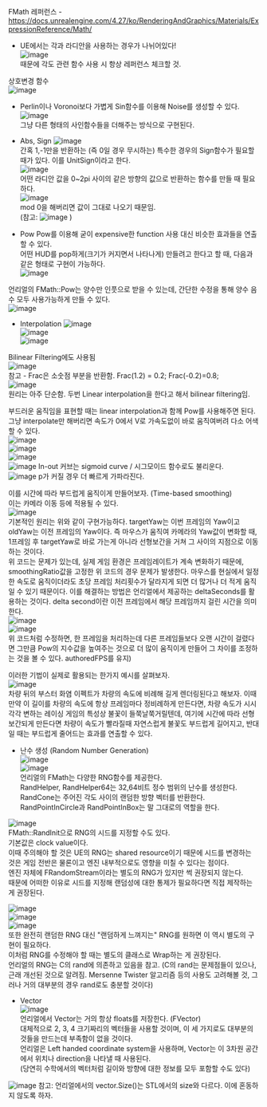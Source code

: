FMath 레퍼런스 - https://docs.unrealengine.com/4.27/ko/RenderingAndGraphics/Materials/ExpressionReference/Math/  


* UE에서는 각과 라디안을 사용하는 경우가 나뉘어있다!  
![image](https://user-images.githubusercontent.com/63915665/181250293-f02e1f0d-824d-4830-9db1-8b755bd66c05.png)  
때문에 각도 관련 함수 사용 시 항상 레퍼런스 체크할 것.  

상호변경 함수  
![image](https://user-images.githubusercontent.com/63915665/181250352-a861ed86-cf30-48a6-a2d2-2e27d79c887c.png)  

* Perlin이나 Voronoi보다 가볍게 Sin함수를 이용해 Noise를 생성할 수 있다.  
![image](https://user-images.githubusercontent.com/63915665/181252691-67f02bbb-eba9-4dd0-9ac6-54fd770a0c01.png)  
그냥 다른 형태의 사인함수들을 더해주는 방식으로 구현된다.  

* Abs, Sign
![image](https://user-images.githubusercontent.com/63915665/181253555-95826602-2a3c-4a96-8396-9c1618311183.png)  
간혹 1,-1만을 반환하는 (즉 0일 경우 무시하는) 특수한 경우의 Sign함수가 필요할 때가 있다. 이를 UnitSign이라고 한다.  
![image](https://user-images.githubusercontent.com/63915665/181254106-53277c26-e109-4c5c-96fa-f8e1f911e348.png)  
어떤 라디안 값을 0~2pi 사이의 같은 방향의 값으로 반환하는 함수를 만들 때 필요하다.  
![image](https://user-images.githubusercontent.com/63915665/181254202-51d7c067-3274-4a96-9f7d-8b2ed0ed0920.png)  
mod 0을 해버리면 값이 그대로 나오기 때문임.  
(참고: ![image](https://user-images.githubusercontent.com/63915665/181254480-fc01be36-24bd-423a-a7e0-6a9af7306d72.png)  )

* Pow
Pow를 이용해 굳이 expensive한 function 사용 대신 비슷한 효과들을 연출할 수 있다.  
어떤 HUD를 pop하게(크기가 커지면서 나타나게) 만들려고 한다고 할 때, 다음과 같은 형태로 구현이 가능하다.  
![image](https://user-images.githubusercontent.com/63915665/181255539-8fa100f6-6c48-4e18-b79e-b825b921bd03.png)  

언리얼의 FMath::Pow는 양수만 인풋으로 받을 수 있는데, 간단한 수정을 통해 양수 음수 모두 사용가능하게 만들 수 있다.  
![image](https://user-images.githubusercontent.com/63915665/181255791-bfef4901-6e77-4f03-b4b5-24f39d437e7f.png)  

* Interpolation
![image](https://user-images.githubusercontent.com/63915665/181256619-90f78ed7-7ea0-4c42-b32b-925ba043e6db.png)  
![image](https://user-images.githubusercontent.com/63915665/181256651-2e6dc713-2b7f-46b6-8793-b011bee2bdde.png)  
![image](https://user-images.githubusercontent.com/63915665/181256740-c41d9c61-5322-4938-838b-9feffb44ddc2.png)  

Bilinear Filtering에도 사용됨  
![image](https://user-images.githubusercontent.com/63915665/181257774-641a9e37-41cb-45b3-b0f0-c6193ea5c117.png)  
참고 - Frac은 소숫점 부분을 반환함. Frac(1.2) = 0.2; Frac(-0.2)=0.8;  
![image](https://user-images.githubusercontent.com/63915665/181257999-69461f0d-7bec-4499-8a44-6026d6dd74f8.png)  
원리는 아주 단순함. 두번 Linear interpolation을 한다고 해서 bilinear filtering임.  
  
부드러운 움직임을 표현할 때는 linear interpolation과 함께 Pow를 사용해주면 된다.  
그냥 interpolate만 해버리면 속도가 0에서 V로 가속도없이 바로 움직여버려 다소 어색할 수 있다.  
![image](https://user-images.githubusercontent.com/63915665/186427235-e53362e3-e7bf-4014-ac32-848581021c53.png)  
![image](https://user-images.githubusercontent.com/63915665/186427305-0fbcf282-4457-40a5-9c21-a89fffc3aa48.png)  
![image](https://user-images.githubusercontent.com/63915665/186427461-0510bc44-3249-420a-a244-51f45e546557.png)  
![image](https://user-images.githubusercontent.com/63915665/186428626-02c3ea32-de63-47ca-96a9-0f8baa2ed1e7.png)
In-out 커브는 sigmoid curve / 시그모이드 함수로도 불리운다.  
![image](https://user-images.githubusercontent.com/63915665/186429131-e6ab36fe-4dc3-43df-b3b6-ca76413d0ec9.png)
p가 커질 경우 더 빠르게 가파라진다.  
  
이를 시간에 따라 부드럽게 움직이게 만들어보자. (Time-based smoothing)  
이는 카메라 이동 등에 적용될 수 있다.  
![image](https://user-images.githubusercontent.com/63915665/186429522-45abfb31-2f39-41b4-9f13-1b60457284ed.png)  
기본적인 원리는 위와 같이 구현가능하다. targetYaw는 이번 프레임의 Yaw이고 oldYaw는 이전 프레임의 Yaw이다. 즉 마우스가 움직여 카메라의 Yaw값이 변화할 때, 1프레임 후 targetYaw로 바로 가는게 아니라 선형보간을 거쳐 그 사이의 지점으로 이동하는 것이다.  
위 코드는 문제가 있는데, 실제 게임 환경은 프레임레이트가 계속 변화하기 때문에, smoothingRatio값을 고정한 위 코드의 경우 문제가 발생한다. 마우스를 현실에서 일정한 속도로 움직이더라도 초당 프레임 처리횟수가 달라지게 되면 더 많거나 더 적게 움직일 수 있기 때문이다.  이를 해결하는 방법은 언리얼에서 제공하는 deltaSeconds를 활용하는 것이다. delta second이란 이전 프레임에서 해당 프레임까지 걸린 시간을 의미한다.  
![image](https://user-images.githubusercontent.com/63915665/186430906-3e0b9e50-1b2f-4c11-a2e6-0d7103cb965b.png)  
![image](https://user-images.githubusercontent.com/63915665/186431596-16088f75-ab99-42fd-acf9-881ab7b15f65.png)  
위 코드처럼 수정하면, 한 프레임을 처리하는데 다른 프레임들보다 오랜 시간이 걸렸다면 그만큼 Pow의 지수값을 높여주는 것으로 더 많이 움직이게 만들어 그 차이를 조정하는 것을 볼 수 있다. authoredFPS를 유지)  

이러한 기법이 실제로 활용되는 한가지 예시를 살펴보자.  
![image](https://user-images.githubusercontent.com/63915665/186432115-a84d0297-3e68-4deb-898b-77a4f3e96cca.png)  
차량 뒤의 부스터 화염 이펙트가 차량의 속도에 비례해 길게 렌더링된다고 해보자. 이때 만약 이 길이를 차량의 속도에 항상 프레임마다 정비례하게 만든다면, 차량 속도가 시시각각 변하는 레이싱 게임의 특성상 불꽃이 들쭉날쭉거릴텐데, 여기에 시간에 따라 선형보간되게 만든다면 차량이 속도가 빨라질때 자연스럽게 불꽃도 부드럽게 길어지고, 반대일 때는 부드럽게 줄어드는 효과를 연출할 수 있다.  
  
* 난수 생성 (Random Number Generation)  
![image](https://user-images.githubusercontent.com/63915665/186432717-617c2c23-ba38-438d-ad57-2a4afb347ac0.png)  
![image](https://user-images.githubusercontent.com/63915665/186432872-02f46713-de44-4691-83c3-9dfec47dfe6a.png)  
언리얼의 FMath는 다양한 RNG함수를 제공한다.  
RandHelper, RandHelper64는 32,64비트 정수 범위의 난수를 생성한다.  
RandCone는 주어진 각도 사이의 랜덤한 방향 벡터를 반환한다.  
RandPointInCircle과 RandPointInBox는 말 그대로의 역할을 한다.  
  
![image](https://user-images.githubusercontent.com/63915665/186433859-eaaef696-28fc-4d8e-8a29-34e92f7fc12e.png)  
FMath::RandInit으로 RNG의 시드를 지정할 수도 있다.  
기본값은 clock value이다.  
이때 주의해야 할 것은 UE의 RNG는 shared resource이기 때문에 시드를 변경하는 것은 게임 전반은 물론이고 엔진 내부적으로도 영향을 미칠 수 있다는 점이다.  
엔진 자체에 FRandomStream이라는 별도의 RNG가 있지만 썩 권장되지 않는다.  
때문에 어떠한 이유로 시드를 지정해 랜덤성에 대한 통제가 필요하다면 직접 제작하는 게 권장된다.  

![image](https://user-images.githubusercontent.com/63915665/186434558-56f0e4ff-de45-4473-933d-917441addcf7.png)  
![image](https://user-images.githubusercontent.com/63915665/186434602-98e76075-c01c-485e-8e78-d91aa4057f06.png)  
![image](https://user-images.githubusercontent.com/63915665/186434620-c01b7e91-52ab-422d-9442-2978ffe6b709.png)  
또한 완전히 랜덤한 RNG 대신 "랜덤하게 느껴지는" RNG를 원하면 이 역시 별도의 구현이 필요하다.  
이처럼 RNG를 수정해야 할 때는 별도의 클래스로 Wrap하는 게 권장된다.  
언리얼의 RNG는 C의 rand에 의존하고 있음을 참고. (C의 rand는 문제점들이 있으나, 근래 개선된 것으로 알려짐. Mersenne Twister 알고리즘 등의 사용도 고려해볼 것, 그러나 거의 대부분의 경우 rand로도 충분할 것이다)  


* Vector  
![image](https://user-images.githubusercontent.com/63915665/186436567-1c209f4c-1068-421c-b36d-fb5ae1788b4d.png)  
언리얼에서 Vector는 거의 항상 floats를 저장한다. (FVector)  
대체적으로 2, 3, 4 크기짜리의 벡터들을 사용할 것이며, 이 세 가지로도 대부분의 것들을 만드는데 부족함이 없을 것이다.  
언리얼은 Left handed coordinate system을 사용하며, Vector는 이 3차원 공간에서 위치나 direction을 나타낼 때 사용된다.  
(당연히 수학에서의 벡터처럼 길이와 방향에 대한 정보를 모두 포함할 수도 있다)  
  
![image](https://user-images.githubusercontent.com/63915665/186436723-9080939d-a6c9-45d4-8e7b-d8dd2e3711bd.png)
참고: 언리얼에서의 vector.Size()는 STL에서의 size와 다르다. 이에 혼동하지 않도록 하자.  
  




























